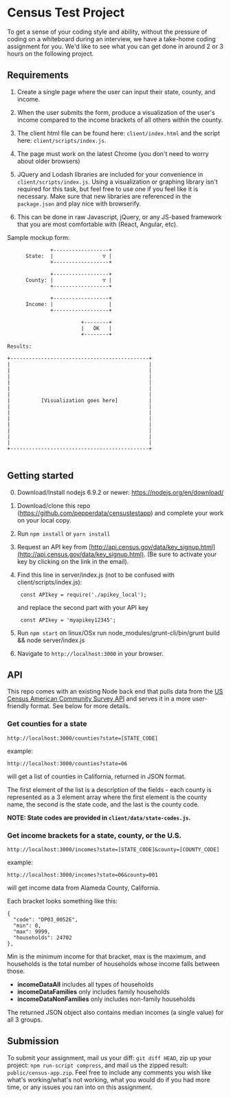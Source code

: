 # Census Test Project

To get a sense of your coding style and ability, without the pressure of coding on a whiteboard during an interview, we have a take-home coding assignment for you. We'd like to see what you can get done in around 2 or 3 hours on the following project.

## Requirements
  1) Create a single page where the user can input their state, county, and income.
  
  2) When the user submits the form, produce a visualization of the user's income compared to the income brackets of all others within the county.
  
  3) The client html file can be found here: `client/index.html` and the script here: `client/scripts/index.js`.
  
  4) The page must work on the latest Chrome (you don't need to worry about older browsers)
  
  5) JQuery and Lodash libraries are included for your convenience in `client/scripts/index.js`. Using a visualization or graphing library isn't required for this task, but feel free to use one if you feel like it is necessary. Make sure that new libraries are referenced in the `package.json` and play nice with browserify.

  7) This can be done in raw Javascript, jQuery, or any JS-based framework that you are most comfortable with (React, Angular, etc).


Sample mockup form:

```
              +------------------+
      State:  |                ▽ |
              +------------------+

              +------------------+
      County: |                ▽ |
              +------------------+

              +------------------+
      Income: |                  |
              +------------------+

                        +--------+
                        |   OK   |
                        +--------+

Results:

+---------------------------------------------+
|                                             |
|                                             |
|                                             |
|                                             |
|                                             |
|                                             |
|          [Visualization goes here]          |
|                                             |
|                                             |
|                                             |
|                                             |
|                                             |
|                                             |
|                                             |
+---------------------------------------------+


```


## Getting started
0. Download/Install nodejs 6.9.2 or newer: https://nodejs.org/en/download/
1. Download/clone this repo (https://github.com/pepperdata/censustestapp) and complete your work on your local copy.
2. Run `npm install` or `yarn install`
3. Request an API key from [http://api.census.gov/data/key_signup.html](http://api.census.gov/data/key_signup.html). (Be sure to activate your key by clicking on the link in the email).
4. Find this line in server/index.js (not to be confused with client/scripts/index.js):

        const APIkey = require('./apikey_local');

      and replace the second part with your API key

        const APIkey = 'myapikey12345';

5. Run `npm start` on linux/OSx run node_modules/grunt-cli/bin/grunt build && node server/index.js

6. Navigate to `http://localhost:3000` in your browser.


## API

This repo comes with an existing Node back end that pulls data from the [US Census American Community Survey API](http://api.census.gov/data/2014/acs1/profile.html) and serves it in a more user-friendly format.  See below for more details.

### Get counties for a state
```
http://localhost:3000/counties?state=[STATE_CODE]
```
example:
```
http://localhost:3000/counties?state=06
```
will get a list of counties in California, returned in JSON format.

The first element of the list is a description of the fields - each county is represented as a 3 element array where the first element is the county name, the second is the state code, and the last is the county code.

**NOTE: State codes are provided in `client/data/state-codes.js`.**


### Get income brackets for a state, county, or the U.S.
```
http://localhost:3000/incomes?state=[STATE_CODE]&county=[COUNTY_CODE]
```
example:
```
http://localhost:3000/incomes?state=06&county=001
```
will get income data from Alameda County, California.

Each bracket looks something like this:
```
{
  "code": "DP03_0052E",
  "min": 0,
  "max": 9999,
  "households": 24702
},
```

Min is the minimum income for that bracket, max is the maximum, and households is the total number of households whose income falls between those.

- **incomeDataAll** includes all types of households
- **incomeDataFamilies** only includes family households
- **incomeDataNonFamilies** only includes non-family households

The returned JSON object also contains median incomes (a single value) for all 3 groups.

## Submission

To submit your assignment, mail us your diff: `git diff HEAD`, zip up your project: `npm run-script compress`, and mail us the zipped result: `public/census-app.zip`. Feel free to include any comments you wish like what's working/what's not working, what you would do if you had more time, or any issues you ran into on this assignment.
